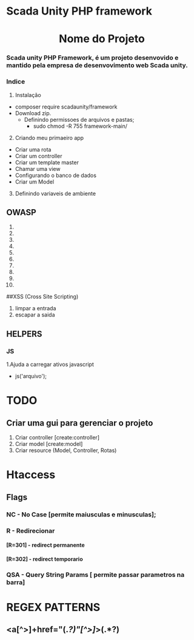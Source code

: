 # Scada Unity PHP framework
<h1 align="center">Nome do Projeto</h1>

### Scada unity PHP Framework, é um projeto desenvovido e mantido pela empresa de desenvovimento web Scada unity.

### Indice
1. Instalação
  - composer require scadaunity/framework
  - Download zip.
    - Definindo permissoes de arquivos e pastas;
      - sudo chmod -R 755 framework-main/
2. Criando meu primaeiro app
  - Criar uma rota
  - Criar um controller
  - Criar um template master
  - Chamar uma view
  - Configurando o banco de dados
  - Criar um Model
3. Definindo variaveis de ambiente

## OWASP

1.
2.
3.
4.
5.
6.
7.
8.
9.
10.

##XSS (Cross Site Scripting)
1. limpar a entrada
2. escapar a saida

## HELPERS
### JS
1.Ajuda a carregar ativos javascript
  - js('arquivo');

# TODO
## Criar uma gui para gerenciar o projeto
1. Criar controller [create:controller]
2. Criar model [create:model]
3. Criar resource (Model, Controller, Rotas)

# Htaccess
## Flags
### NC - No Case [permite maiusculas e minusculas];
### R - Redirecionar
#### [R=301] - redirect permanente
#### [R=302] - redirect temporario
### QSA - Query String Params [ permite passar parametros na barra]


# REGEX PATTERNS

## <a[^>]+href=\"(.*?)\"[^>]*>(.*?)</a>
